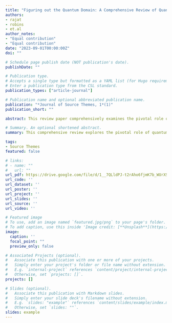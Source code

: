 ```yaml
---
title: "Figuring out the Quantum Domain: A Comprehensive Review of Quantum Materials and Their Multidisciplinary Applications"
authors:
- rajat
- robins
- et.al
author_notes:
- "Equal contribution"
- "Equal contribution"
date: "2023-09-01T00:00:00Z"
doi: ""

# Schedule page publish date (NOT publication's date).
publishDate: ""

# Publication type.
# Accepts a single type but formatted as a YAML list (for Hugo requirements).
# Enter a publication type from the CSL standard.
publication_types: ["article-journal"]

# Publication name and optional abbreviated publication name.
publication: "*Journal of Source Themes, 1*(1)"
publication_short: ""

abstract: This review paper comprehensively examines the pivotal role of QMs in modern science and technology. We emphasize the exploration of diverse devices and applications facilitated by the unique properties of QMs. Encompassing fields like quantum computing, metrology, sensing, energy, and communication, the review highlights their transformative potential. This article examines the universe of materials, focusing on the unique characteristics that distinguish them from regular materials. Within the scope of our analysis, we will shed light on a multitude of characteristics. However, the combination of quantum confinement, strong correlations, and the intriguing domain of topological states truly sets these materials apart, making them exceptional in their own regard. The paper's critical insights are related to different types of QMs and their unique properties in detail and how these properties of QMs are related to various interdisciplinary applications and integration with existing technologies. Quantum confinement, strong correlation, and topological states are the main unique properties of QMs, which are discussed in detail here. The review showcases the prospects of QMs in revolutionizing multiple industries by presenting. This study provides a concise overview of diverse discoveries and advancements, presenting a prospective outlook on integrating and commercialising QMs devices in several fields.

# Summary. An optional shortened abstract.
summary: This comprehensive review explores the pivotal role of quantum materials (QMs) in modern science and technology, emphasizing their unique properties such as quantum confinement, strong correlations, and topological states, showcasing their transformative potential across various interdisciplinary applications, including quantum computing, metrology, sensing, energy, and communication, and highlighting the prospects of integrating and commercializing QMs devices in multiple industries.

tags:
- Source Themes
featured: false

# links:
# - name: ""
#   url: ""
url_pdf: https://drive.google.com/file/d/1__7QLldPJ-t2rAho6fjmK7b_WUrXSWTQ/view?usp=sharing
url_code: ''
url_dataset: ''
url_poster: ''
url_project: ''
url_slides: ''
url_source: ''
url_video: ''

# Featured image
# To use, add an image named `featured.jpg/png` to your page's folder.
# To add caption, use this inside 'Image credit: [**Unsplash**](https://unsplash.com/photos/jdD8gXaTZsc)'
image:
  caption: ''
  focal_point: ""
  preview_only: false

# Associated Projects (optional).
#   Associate this publication with one or more of your projects.
#   Simply enter your project's folder or file name without extension.
#   E.g. `internal-project` references `content/project/internal-project/index.md`.
#   Otherwise, set `projects: []`.
projects: []

# Slides (optional).
#   Associate this publication with Markdown slides.
#   Simply enter your slide deck's filename without extension.
#   E.g. `slides: "example"` references `content/slides/example/index.md`.
#   Otherwise, set `slides: ""`.
slides: example
---
```

